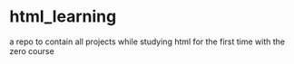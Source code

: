 # html_learning
a repo to contain all projects while studying html for the first time with the zero course 
